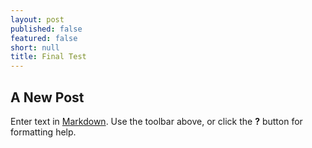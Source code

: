 ```yaml
---
layout: post
published: false
featured: false
short: null
title: Final Test
---
```


## A New Post

Enter text in [Markdown](http://daringfireball.net/projects/markdown/). Use the toolbar above, or click the **?** button for formatting help.
